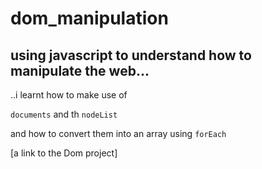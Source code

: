 # dom_manipulation


## using javascript to understand how to manipulate the web... 


..i learnt how to make use of 

`documents`
 and th `nodeList`

 and how to convert them into an array using `forEach`


 [a link to the Dom project]


 
